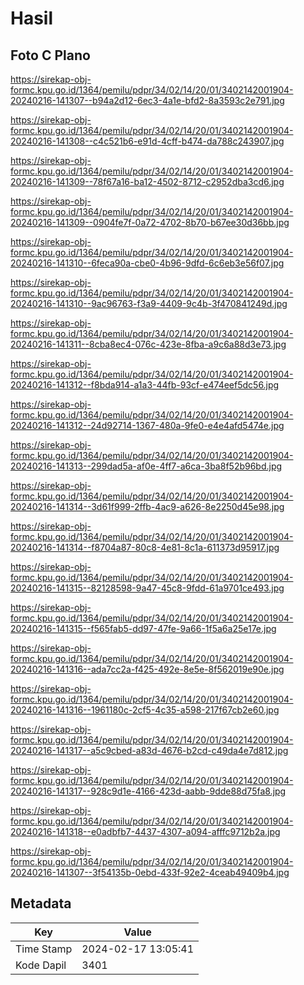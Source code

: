 # Hasil

## Foto C Plano

https://sirekap-obj-formc.kpu.go.id/1364/pemilu/pdpr/34/02/14/20/01/3402142001904-20240216-141307--b94a2d12-6ec3-4a1e-bfd2-8a3593c2e791.jpg

https://sirekap-obj-formc.kpu.go.id/1364/pemilu/pdpr/34/02/14/20/01/3402142001904-20240216-141308--c4c521b6-e91d-4cff-b474-da788c243907.jpg

https://sirekap-obj-formc.kpu.go.id/1364/pemilu/pdpr/34/02/14/20/01/3402142001904-20240216-141309--78f67a16-ba12-4502-8712-c2952dba3cd6.jpg

https://sirekap-obj-formc.kpu.go.id/1364/pemilu/pdpr/34/02/14/20/01/3402142001904-20240216-141309--0904fe7f-0a72-4702-8b70-b67ee30d36bb.jpg

https://sirekap-obj-formc.kpu.go.id/1364/pemilu/pdpr/34/02/14/20/01/3402142001904-20240216-141310--6feca90a-cbe0-4b96-9dfd-6c6eb3e56f07.jpg

https://sirekap-obj-formc.kpu.go.id/1364/pemilu/pdpr/34/02/14/20/01/3402142001904-20240216-141310--9ac96763-f3a9-4409-9c4b-3f470841249d.jpg

https://sirekap-obj-formc.kpu.go.id/1364/pemilu/pdpr/34/02/14/20/01/3402142001904-20240216-141311--8cba8ec4-076c-423e-8fba-a9c6a88d3e73.jpg

https://sirekap-obj-formc.kpu.go.id/1364/pemilu/pdpr/34/02/14/20/01/3402142001904-20240216-141312--f8bda914-a1a3-44fb-93cf-e474eef5dc56.jpg

https://sirekap-obj-formc.kpu.go.id/1364/pemilu/pdpr/34/02/14/20/01/3402142001904-20240216-141312--24d92714-1367-480a-9fe0-e4e4afd5474e.jpg

https://sirekap-obj-formc.kpu.go.id/1364/pemilu/pdpr/34/02/14/20/01/3402142001904-20240216-141313--299dad5a-af0e-4ff7-a6ca-3ba8f52b96bd.jpg

https://sirekap-obj-formc.kpu.go.id/1364/pemilu/pdpr/34/02/14/20/01/3402142001904-20240216-141314--3d61f999-2ffb-4ac9-a626-8e2250d45e98.jpg

https://sirekap-obj-formc.kpu.go.id/1364/pemilu/pdpr/34/02/14/20/01/3402142001904-20240216-141314--f8704a87-80c8-4e81-8c1a-611373d95917.jpg

https://sirekap-obj-formc.kpu.go.id/1364/pemilu/pdpr/34/02/14/20/01/3402142001904-20240216-141315--82128598-9a47-45c8-9fdd-61a9701ce493.jpg

https://sirekap-obj-formc.kpu.go.id/1364/pemilu/pdpr/34/02/14/20/01/3402142001904-20240216-141315--f565fab5-dd97-47fe-9a66-1f5a6a25e17e.jpg

https://sirekap-obj-formc.kpu.go.id/1364/pemilu/pdpr/34/02/14/20/01/3402142001904-20240216-141316--ada7cc2a-f425-492e-8e5e-8f562019e90e.jpg

https://sirekap-obj-formc.kpu.go.id/1364/pemilu/pdpr/34/02/14/20/01/3402142001904-20240216-141316--1961180c-2cf5-4c35-a598-217f67cb2e60.jpg

https://sirekap-obj-formc.kpu.go.id/1364/pemilu/pdpr/34/02/14/20/01/3402142001904-20240216-141317--a5c9cbed-a83d-4676-b2cd-c49da4e7d812.jpg

https://sirekap-obj-formc.kpu.go.id/1364/pemilu/pdpr/34/02/14/20/01/3402142001904-20240216-141317--928c9d1e-4166-423d-aabb-9dde88d75fa8.jpg

https://sirekap-obj-formc.kpu.go.id/1364/pemilu/pdpr/34/02/14/20/01/3402142001904-20240216-141318--e0adbfb7-4437-4307-a094-afffc9712b2a.jpg

https://sirekap-obj-formc.kpu.go.id/1364/pemilu/pdpr/34/02/14/20/01/3402142001904-20240216-141307--3f54135b-0ebd-433f-92e2-4ceab49409b4.jpg


## Metadata

| Key        | Value               |
| ---------- | ------------------- |
| Time Stamp | 2024-02-17 13:05:41 |
| Kode Dapil | 3401                |



